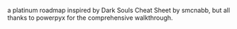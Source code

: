a platinum roadmap inspired by Dark Souls Cheat Sheet by smcnabb, but all thanks to powerpyx for the comprehensive walkthrough.
